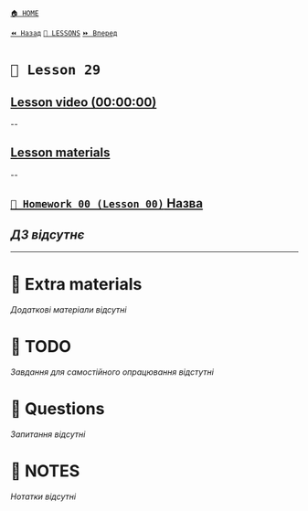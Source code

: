 [`🏠 HOME`](../../../README.md)  

[`⏪ Назад`](../28/README.md)  [`📗 LESSONS`](../README.md)  [`⏩ Вперед`](../30/README.md)  

# `📗 Lesson 29`

## [Lesson video (00:00:00)]()

--

## [Lesson materials]()

--

## [`📕 Homework 00 (Lesson 00)` Назва]()  
*ДЗ відсутнє*
--

---

# 📘 Extra materials

*Додаткові матеріали відсутні*

# 📘 TODO
*Завдання для самостійного опрацювання відстутні*

# 📘 Questions
*Запитання відсутні*

# 📘 NOTES
*Нотатки відсутні*